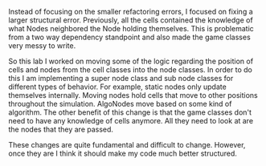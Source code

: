 Instead of focusing on the smaller refactoring errors, I focused on fixing a larger structural error.
Previously, all the cells contained the knowledge of what Nodes neighbored the Node holding themselves.
This is problematic from a two way dependency standpoint and also made the game classes very messy to write.

So this lab I worked on moving some of the logic regarding the position of cells and nodes from the cell classes into the node classes.
In order to do this I am implementing a super node class and sub node classes for different types of behavior.
For example, static nodes only update themselves internally. 
Moving nodes hold cells that move to other positions throughout the simulation.
AlgoNodes move based on some kind of algorithm. 
The other benefit of this change is that the game classes don't need to have any knowledge of cells anymore.
All they need to look at are the nodes that they are passed. 

These changes are quite fundamental and difficult to change.
However, once they are I think it should make my code much better structured. 